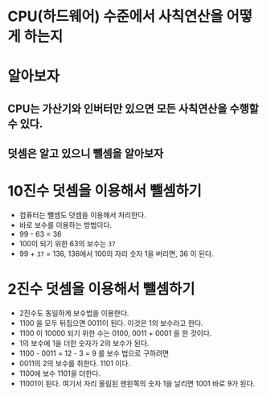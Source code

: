 # CPU(하드웨어) 수준에서 사칙연산을 어떻게 하는지 

# 알아보자

## CPU는 가산기와 인버터만 있으면 모든 사칙연산을 수행할 수 있다.

## 덧셈은 알고 있으니 뺄셈을 알아보자



# 10진수 덧셈을 이용해서 뺄셈하기

- 컴퓨터는 뺄셈도 덧셈을 이용해서 처리한다.
- 바로 보수를 이용하는 방법이다.
- 99 - 63 = 36
- 100이 되기 위한 63의 보수는 `37`
- 99 + `37` = 136, 136에서 100의 자리 숫자 1을 버리면, 36 이 된다.



# 2진수 덧셈을 이용해서 뺄셈하기

- 2진수도 동일하게 보수법을 이용한다.
- 1100 을 모두 뒤집으면 0011이 된다. 이것은 1의 보수라고 한다.
- 1100 이 10000 되기 위한 수는 0100, 0011 + 0001 을 한 것이다.
- 1의 보수에 1을 더한 숫자가 2의 보수가 된다.
- 1100 - 0011 = 12 - 3 = 9 를 보수 법으로 구하려면
- 0011의 2의 보수를 취한다. 1101 이다.
- 1100에 보수 1101을 더한다. 
- 11001이 된다. 여기서 자리 올림된 맨왼쪽의 숫자 1을 날리면 1001 바로 9가 된다.